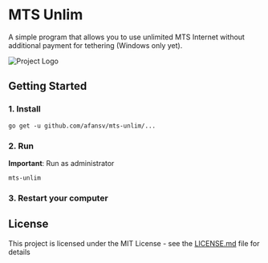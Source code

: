# MTS Unlim
A simple program that allows you to use unlimited MTS Internet without additional payment for tethering (Windows only yet).

![Project Logo](https://user-images.githubusercontent.com/9019326/62428529-8414f500-b70b-11e9-8962-14641afda6b8.gif)

## Getting Started

### 1. Install
```
go get -u github.com/afansv/mts-unlim/...
```

### 2. Run

**Important**: Run as administrator

```
mts-unlim
```

### 3. Restart your computer

## License

This project is licensed under the MIT License - see the [LICENSE.md](LICENSE.md) file for details
